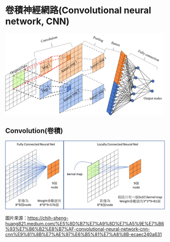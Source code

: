 # 卷積神經網路(Convolutional neural network, CNN) 

![alt text](./img/CNN.png)

## Convolution(卷積)

![alt text](./img/Convolution.png)



圖片來源：https://chih-sheng-huang821.medium.com/%E5%8D%B7%E7%A9%8D%E7%A5%9E%E7%B6%93%E7%B6%B2%E8%B7%AF-convolutional-neural-network-cnn-cnn%E9%81%8B%E7%AE%97%E6%B5%81%E7%A8%8B-ecaec240a631